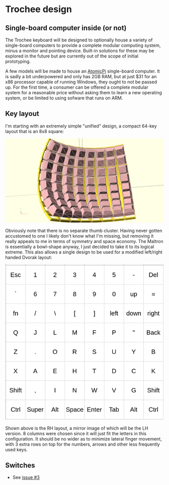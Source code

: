 # Trochee design

## Single-board computer inside (or not)

The Trochee keyboard will be designed to optionally house a variety of single-board computers to provide a complete modular computing system, minus a monitor and pointing device. Built-in solutions for these may be explored in the future but are currently out of the scope of initial prototyping.

A few models will be made to house an [AtomicPi](https://www.amazon.com/Atomic-Pi-High-Speed-Peripheral/dp/B07N298F2B) single-board computer. It is sadly a bit underpowered and only has 2GB RAM, but at just $31 for an x86 processor capable of running Windows, they ought to not be passed up. For the first time, a consumer can be offered a complete modular system for a reasonable price without asking them to learn a new operating system, or be limited to using sofware that runs on ARM.

## Key layout

I'm starting with an extremely simple "unified" design, a compact 64-key layout that is an 8x8 square:

![Unified design](../resources/keys-in-holes.png)

Obviously note that there is no separate thumb cluster. Having never gotten accustomed to one I likely don't know what I'm missing, but removing it really appeals to me in terms of symmetry and space economy. The Maltron is essentially a bowl-shape anyway, I just decided to take it to its logical extreme. This also allows a single design to be used for a modified left/right handed Dvorak layout:

![Right-hand Dvorak](../resources/trochee-layout.png)

Shown above is the RH layout, a mirror image of which will be the LH version. 8 columns were chosen since it will just fit the letters in this configuration. It should be no wider as to minimize lateral finger movement, with 3 extra rows on top for the numbers, arrows and other less frequently used keys.

## Switches

* See [issue #3](https://github.com/porkostomus/trochee/issues/3)
